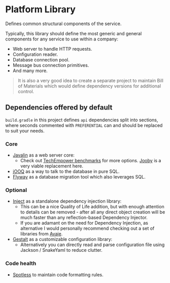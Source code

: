 # Platform Library

Defines common structural components of the service.

Typically, this library should define the most generic and general components for any service to use within a company:

- Web server to handle HTTP requests.
- Configuration reader.
- Database connection pool.
- Message bus connection primitives.
- And many more.

> It is also a very good idea to create a separate project to maintain Bill of Materials which would define dependency
> versions for additional control.

## Dependencies offered by default

`build.gradle` in this project defines `api` dependencies split into sections, where seconds commented with
`PREFERENTIAL` can and should be replaced to suit your needs.

### Core

- [Javalin](https://javalin.io/) as a web server core:
    - Check out [TechEmpower benchmarks](https://www.techempower.com/benchmarks) for more
      options. [Jooby](https://jooby.io/) is a very viable replacement here.
- [jOOQ](https://www.jooq.org/) as a way to talk to the database in pure SQL.
- [Flyway](https://www.red-gate.com/products/flyway/) as a database migration tool which also leverages SQL.

### Optional

- [Inject](https://github.com/SuppieRK/inject) as a standalone dependency injection library:
    - This can be a nice Quality of Life addition, but with enough attention to details can be removed - after all any
      direct object creation will be much faster than any reflection-based Dependency Injector.
    - If you are adamant on the need for Dependency Injection, as alternative I would personally recommend checking out
      a set of libraries from [Avaje](https://avaje.io/inject/).
- [Gestalt](https://gestalt-config.github.io/gestalt/) as a customizable configuration library:
    - Alternatively you can directly read and parse configuration file using Jackson / SnakeYaml to reduce clutter.

### Code health

- [Spotless](https://github.com/diffplug/spotless) to maintain code formatting rules.